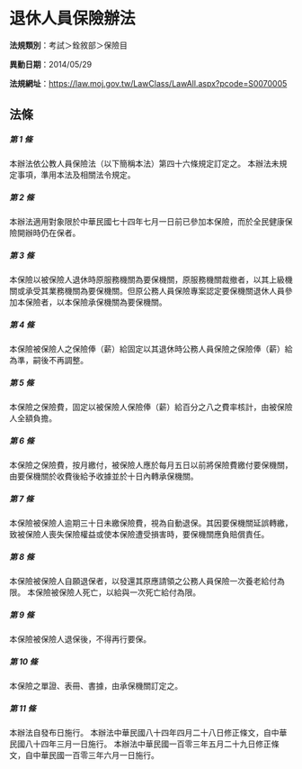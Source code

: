 # 退休人員保險辦法

**法規類別**：考試＞銓敘部＞保險目

**異動日期**：2014/05/29  

**法規網址**：https://law.moj.gov.tw/LawClass/LawAll.aspx?pcode=S0070005





## 法條
##### 第 1 條
本辦法依公教人員保險法（以下簡稱本法）第四十六條規定訂定之。
本辦法未規定事項，準用本法及相關法令規定。

##### 第 2 條
本辦法適用對象限於中華民國七十四年七月一日前已參加本保險，而於全民健康保險開辦時仍在保者。

##### 第 3 條
本保險以被保險人退休時原服務機關為要保機關，原服務機關裁撤者，以其上級機關或承受其業務機關為要保機關。但原公務人員保險專案認定要保機關退休人員參加本保險者，以本保險承保機關為要保機關。

##### 第 4 條
本保險被保險人之保險俸（薪）給固定以其退休時公務人員保險之保險俸（薪）給為準，嗣後不再調整。

##### 第 5 條
本保險之保險費，固定以被保險人保險俸（薪）給百分之八之費率核計，由被保險人全額負擔。

##### 第 6 條
本保險之保險費，按月繳付，被保險人應於每月五日以前將保險費繳付要保機關，由要保機關於收費後給予收據並於十日內轉承保機關。

##### 第 7 條
本保險被保險人逾期三十日未繳保險費，視為自動退保。其因要保機關延誤轉繳，致被保險人喪失保險權益或使本保險遭受損害時，要保機關應負賠償責任。

##### 第 8 條
本保險被保險人自願退保者，以發還其原應請領之公務人員保險一次養老給付為限。
本保險被保險人死亡，以給與一次死亡給付為限。

##### 第 9 條
本保險被保險人退保後，不得再行要保。

##### 第 10 條
本保險之單證、表冊、書據，由承保機關訂定之。

##### 第 11 條
本辦法自發布日施行。
本辦法中華民國八十四年四月二十八日修正條文，自中華民國八十四年三月一日施行。
本辦法中華民國一百零三年五月二十九日修正條文，自中華民國一百零三年六月一日施行。


